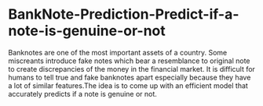 # BankNote-Prediction-Predict-if-a-note-is-genuine-or-not
Banknotes are one of the most important assets of a country. Some miscreants introduce fake notes which bear a resemblance to original note to create discrepancies of the money in the financial market. It is difficult for humans to tell true and fake banknotes apart especially because they have a lot of similar features.The idea is to come up with an efficient model that accurately predicts if a note is genuine or not.
